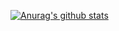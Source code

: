 

 [![Anurag's github stats](https://github-readme-stats.vercel.app/api?username=seunghyun0522)](https://github.com/anuraghazra/github-readme-stats)
<!--
**seunghyun0522/seunghyun0522** is a ✨ _special_ ✨ repository because its `README.md` (this file) appears on your GitHub profile.

Here are some ideas to get you started:

- 🔭 I’m currently working on ...
- 🌱 I’m currently learning ...
- 👯 I’m looking to collaborate on ...
- 🤔 I’m looking for help with ...
- 💬 Ask me about ...
- 📫 How to reach me: ...
- 😄 Pronouns: ...
- ⚡ Fun fact: ...
-->

